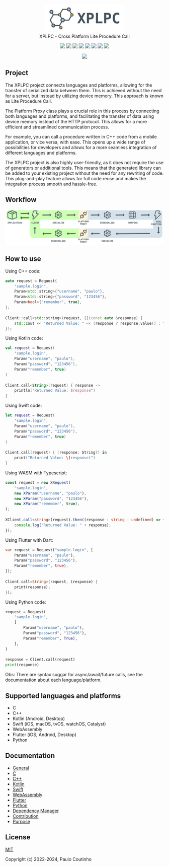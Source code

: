 <p align="center">
    <a href="https://github.com/xplpc/xplpc" target="_blank" rel="noopener noreferrer">
        <img width="250" src="extras/images/logo.png" alt="XPLPC Logo">
    </a>
    <br>
    XPLPC - Cross Platform Lite Procedure Call
    <br>
</p>

<p align="center">
    <a href="https://github.com/xplpc/xplpc/actions/workflows/c.yml"><img src="https://github.com/xplpc/xplpc/actions/workflows/c.yml/badge.svg"></a>
    <a href="https://github.com/xplpc/xplpc/actions/workflows/cxx.yml"><img src="https://github.com/xplpc/xplpc/actions/workflows/cxx.yml/badge.svg"></a>
    <a href="https://github.com/xplpc/xplpc/actions/workflows/kotlin-desktop.yml"><img src="https://github.com/xplpc/xplpc/actions/workflows/kotlin-desktop.yml/badge.svg"></a>
    <a href="https://github.com/xplpc/xplpc/actions/workflows/kotlin-android.yml"><img src="https://github.com/xplpc/xplpc/actions/workflows/kotlin-android.yml/badge.svg"></a>
    <a href="https://github.com/xplpc/xplpc/actions/workflows/swift.yml"><img src="https://github.com/xplpc/xplpc/actions/workflows/swift.yml/badge.svg"></a>
    <a href="https://github.com/xplpc/xplpc/actions/workflows/wasm.yml"><img src="https://github.com/xplpc/xplpc/actions/workflows/wasm.yml/badge.svg"></a>
    <a href="https://github.com/xplpc/xplpc/actions/workflows/flutter.yml"><img src="https://github.com/xplpc/xplpc/actions/workflows/flutter.yml/badge.svg"></a>
    <a href="https://github.com/xplpc/xplpc/actions/workflows/python.yml"><img src="https://github.com/xplpc/xplpc/actions/workflows/python.yml/badge.svg"></a>
</p>

<p align="center">
    <a href="https://www.codacy.com/gh/xplpc/xplpc/dashboard?utm_source=github.com&amp;utm_medium=referral&amp;utm_content=xplpc/xplpc&amp;utm_campaign=Badge_Grade"><img src="https://app.codacy.com/project/badge/Grade/aaff32bd69594525a289545c56324801"></a>
</p>

## Project

The XPLPC project connects languages and platforms, allowing for the transfer of serialized data between them. This is achieved without the need for a server, but instead by utilizing device memory. This approach is known as Lite Procedure Call.

The Platform Proxy class plays a crucial role in this process by connecting both languages and platforms, and facilitating the transfer of data using device memory instead of the HTTP protocol. This allows for a more efficient and streamlined communication process.

For example, you can call a procedure written in C++ code from a mobile application, or vice versa, with ease. This opens up a wide range of possibilities for developers and allows for a more seamless integration of different languages and platforms.

The XPLPC project is also highly user-friendly, as it does not require the use of generators or additional tools. This means that the generated library can be added to your existing project without the need for any rewriting of code. This plug-and-play feature allows for full code reuse and makes the integration process smooth and hassle-free.

## Workflow

<p align="center">
    <a href="https://github.com/xplpc/xplpc" target="_blank" rel="noopener noreferrer">
        <img src="extras/images/how-it-works.png" alt="XPLPC How It Works">
    </a>
</p>

## How to use

Using C++ code:

```cpp
auto request = Request{
    "sample.login",
    Param<std::string>{"username", "paulo"},
    Param<std::string>{"password", "123456"},
    Param<bool>{"remember", true},
};

Client::call<std::string>(request, [](const auto &response) {
    std::cout << "Returned Value: " << (response ? response.value() : "Empty") << std::endl;
});
```

Using Kotlin code:

```kotlin
val request = Request(
    "sample.login",
    Param("username", "paulo"),
    Param("password", "123456"),
    Param("remember", true)
)

Client.call<String>(request) { response ->
    println("Returned Value: $response")
}
```

Using Swift code:

```swift
let request = Request(
    "sample.login",
    Param("username", "paulo"),
    Param("password", "123456"),
    Param("remember", true)
)

Client.call(request) { (response: String?) in
    print("Returned Value: \(response)")
}
```

Using WASM with Typescript:

```typescript
const request = new XRequest(
    "sample.login",
    new XParam("username", "paulo"),
    new XParam("password", "123456"),
    new XParam("remember", true),
);

XClient.call<string>(request).then((response : string | undefined) => {
    console.log("Returned Value: " + response);
});
```

Using Flutter with Dart:

```dart
var request = Request("sample.login", [
    Param("username", "paulo"),
    Param("password", "123456"),
    Param("remember", true),
]);

Client.call<String>(request, (response) {
    print(response);
});
```

Using Python code:

```python
request = Request(
    "sample.login",
    [
        Param("username", "paulo"),
        Param("password", "123456"),
        Param("remember", True),
    ],
)

response = Client.call(request)
print(response)
```

Obs: There are syntax suggar for async/await/future calls, see the documentation about each language/platform.

## Supported languages and platforms

*   C
*   C++
*   Kotlin (Android, Desktop)
*   Swift (iOS, macOS, tvOS, watchOS, Catalyst)
*   WebAssembly
*   Flutter (iOS, Android, Desktop)
*   Python

## Documentation

*   [General](docs/general.md)
*   [C](docs/c.md)
*   [C++](docs/cxx.md)
*   [Kotlin](docs/kotlin.md)
*   [Swift](docs/swift.md)
*   [WebAssembly](docs/wasm.md)
*   [Flutter](docs/flutter.md)
*   [Python](docs/python.md)
*   [Dependency Manager](docs/dependency-manager.md)
*   [Contribution](docs/contribution.md)
*   [Purpose](docs/purpose.md)

## License

[MIT](http://opensource.org/licenses/MIT)

Copyright (c) 2022-2024, Paulo Coutinho
